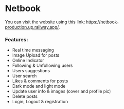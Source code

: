 # Netbook
You can visit the website using this link: https://netbook-production.up.railway.app/.
### Features:
- Real time messaging
- Image Upload for posts
- Online Indicator
- Following & Unfollowing users
- Users suggestions
- User search
- Likes & comments for posts
- Dark mode and light mode
- Update user info & images (cover and profile pic)
- Delete posts
- Login, Logout & registration
